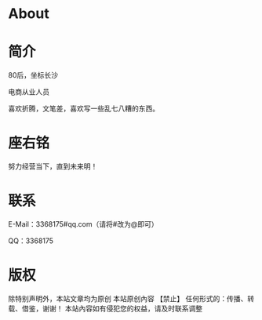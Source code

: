 # About
# 简介
80后，坐标长沙

电商从业人员

喜欢折腾，文笔差，喜欢写一些乱七八糟的东西。

# 座右铭
努力经营当下，直到未来明！

# 联系
E-Mail：3368175#qq.com（请将#改为@即可）

QQ：3368175

# 版权
除特别声明外，本站文章均为原创
本站原创內容 【禁止】 任何形式的：传播、转载、借鉴，谢谢！
本站內容如有侵犯您的权益，请及时联系调整
